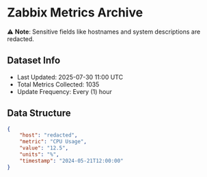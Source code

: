 # Zabbix Metrics Archive

⚠️ **Note**: Sensitive fields like hostnames and system descriptions are redacted.

## Dataset Info
- Last Updated: 2025-07-30 11:00 UTC
- Total Metrics Collected: 1035
- Update Frequency: Every (1) hour

## Data Structure
```json
{
    "host": "redacted",
    "metric": "CPU Usage",
    "value": "12.5",
    "units": "%",
    "timestamp": "2024-05-21T12:00:00"
}
```

